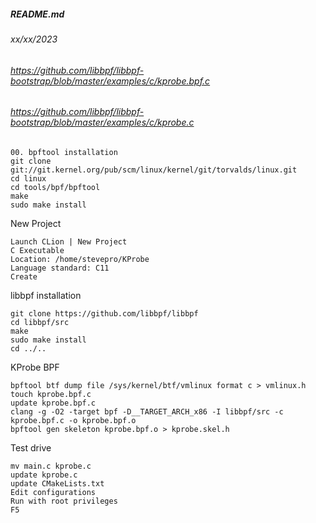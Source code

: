 ##### README.md
###### xx/xx/2023
###### https://github.com/libbpf/libbpf-bootstrap/blob/master/examples/c/kprobe.bpf.c
###### https://github.com/libbpf/libbpf-bootstrap/blob/master/examples/c/kprobe.c
```
00. bpftool installation
git clone git://git.kernel.org/pub/scm/linux/kernel/git/torvalds/linux.git
cd linux
cd tools/bpf/bpftool
make
sudo make install
```
New Project
```
Launch CLion | New Project
C Executable
Location: /home/stevepro/KProbe
Language standard: C11
Create
```
libbpf installation
```
git clone https://github.com/libbpf/libbpf
cd libbpf/src
make
sudo make install
cd ../..
```
KProbe BPF
```
bpftool btf dump file /sys/kernel/btf/vmlinux format c > vmlinux.h
touch kprobe.bpf.c
update kprobe.bpf.c
clang -g -O2 -target bpf -D__TARGET_ARCH_x86 -I libbpf/src -c kprobe.bpf.c -o kprobe.bpf.o
bpftool gen skeleton kprobe.bpf.o > kprobe.skel.h
```
Test drive
```
mv main.c kprobe.c
update kprobe.c
update CMakeLists.txt
Edit configurations
Run with root privileges
F5
```

